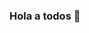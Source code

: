 ### Hola a todos 👋

<!--
**Almita25/Almita25** is a ✨ _special_ ✨ repository because its `README.md` (this file) appears on your GitHub profile.

Here are some ideas to get you started:

- 🌱 Actualmente estoy estudiando un curso de progframación para crear paginas web
- 🤔 Estoy buscando aprender y comprender más sobre la programación 
-->
